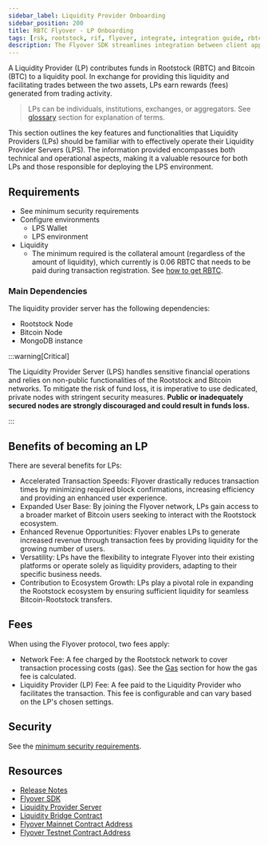 ```yaml
---
sidebar_label: Liquidity Provider Onboarding
sidebar_position: 200
title: RBTC Flyover - LP Onboarding
tags: [rsk, rootstock, rif, flyover, integrate, integration guide, rbtc, powpeg]
description: The Flyover SDK streamlines integration between client applications and the Flyover Protocol. This easy-to-use JavaScript/TypeScript toolkit provides configuration options for Liquidity Providers (LPs) and custom network setups for connecting to Rootstock.
---
```


A Liquidity Provider (LP) contributes funds in Rootstock (RBTC) and Bitcoin (BTC) to a liquidity pool. In exchange for providing this liquidity and facilitating trades between the two assets, LPs earn rewards (fees) generated from trading activity. 

> LPs can be individuals, institutions, exchanges, or aggregators. See [glossary](/developers/integrate/flyover/glossary/) section for explanation of terms.

This section outlines the key features and functionalities that Liquidity Providers (LPs) should be familiar with to effectively operate their Liquidity Provider Servers (LPS). The information provided encompasses both technical and operational aspects, making it a valuable resource for both LPs and those responsible for deploying the LPS environment.

## Requirements
* See minimum security requirements
* Configure environments
    - LPS Wallet
    - LPS environment
* Liquidity
    - The minimum required is the collateral amount (regardless of the amount of liquidity), which currently is 0.06 RBTC that needs to be paid during transaction registration. See [how to get RBTC](https://rootstock.io/rbtc/).

### Main Dependencies
The liquidity provider server has the following dependencies:
* Rootstock Node
* Bitcoin Node
* MongoDB instance

:::warning[Critical]

The Liquidity Provider Server (LPS) handles sensitive financial operations and relies on non-public functionalities of the Rootstock and Bitcoin networks. To mitigate the risk of fund loss, it is imperative to use dedicated, private nodes with stringent security measures. **Public or inadequately secured nodes are strongly discouraged and could result in funds loss.**

:::

## Benefits of becoming an LP

There are several benefits for LPs:

* Accelerated Transaction Speeds: Flyover drastically reduces transaction times by minimizing required block confirmations, increasing efficiency and providing an enhanced user experience.
* Expanded User Base: By joining the Flyover network, LPs gain access to a broader market of Bitcoin users seeking to interact with the Rootstock ecosystem.
* Enhanced Revenue Opportunities: Flyover enables LPs to generate increased revenue through transaction fees by providing liquidity for the growing number of users.
* Versatility: LPs have the flexibility to integrate Flyover into their existing platforms or operate solely as liquidity providers, adapting to their specific business needs.
* Contribution to Ecosystem Growth: LPs play a pivotal role in expanding the Rootstock ecosystem by ensuring sufficient liquidity for seamless Bitcoin-Rootstock transfers.

## Fees
When using the Flyover protocol, two fees apply:
* Network Fee: A fee charged by the Rootstock network to cover transaction processing costs (gas). See the [Gas](/concepts/rbtc/gas/) section for how the gas fee is calculated.
* Liquidity Provider (LP) Fee: A fee paid to the Liquidity Provider who facilitates the transaction. This fee is configurable and can vary based on the LP's chosen settings.

## Security
See the [minimum security requirements](https://github.com/rsksmart/liquidity-provider-server/blob/master/docs/LP-Management.md#minimum-security-requirements).

## Resources
- [Release Notes](https://github.com/rsksmart/unified-bridges-sdk/releases)
- [Flyover SDK](https://github.com/rsksmart/unified-bridges-sdk/tree/main/packages/flyover-sdk)
- [Liquidity Provider Server](https://github.com/rsksmart/liquidity-provider-server?tab=readme-ov-file)
- [Liquidity Bridge Contract](https://github.com/rsksmart/liquidity-bridge-contract)
- [Flyover Mainnet Contract Address](https://explorer.rootstock.io/address/0xaa9caf1e3967600578727f975f283446a3da6612)
- [Flyover Testnet Contract Address](https://explorer.testnet.rootstock.io/address/0xc2a630c053d12d63d32b025082f6ba268db18300)